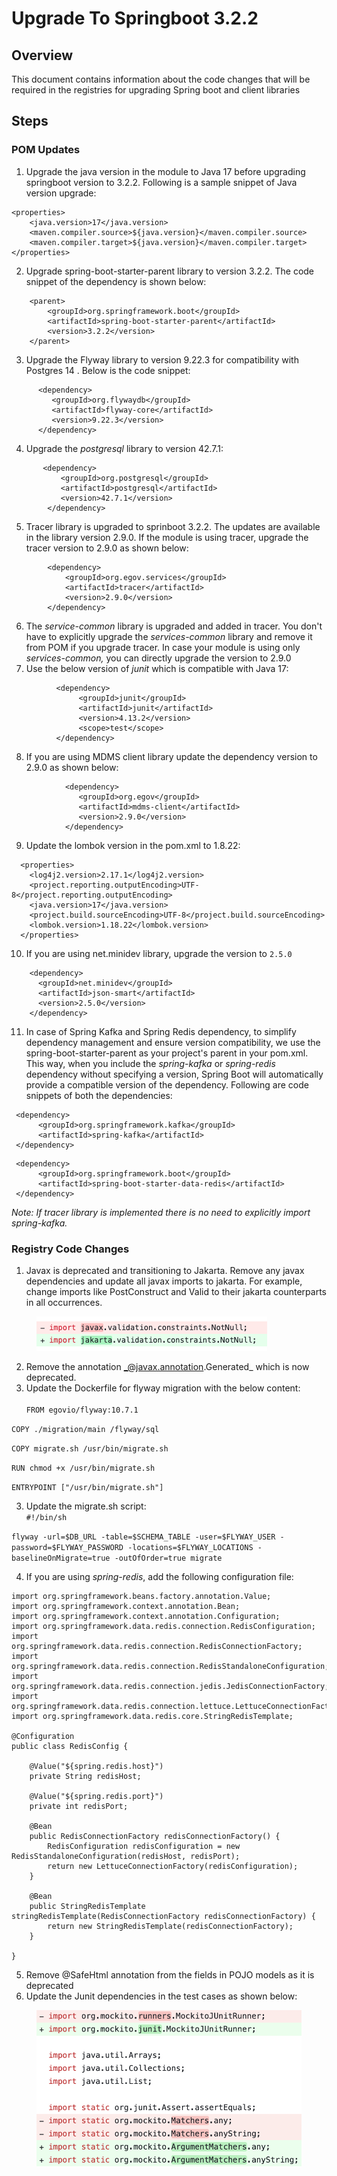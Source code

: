 # Upgrade To Springboot 3.2.2

## Overview

This document contains information about the code changes that will be required in the registries for upgrading Spring boot and client libraries

## Steps

### POM Updates

1. Upgrade the java version in the module to Java 17 before upgrading springboot version to 3.2.2. Following is a sample snippet of Java version upgrade:

```
<properties>
    <java.version>17</java.version>
    <maven.compiler.source>${java.version}</maven.compiler.source>
    <maven.compiler.target>${java.version}</maven.compiler.target>
</properties>
```

2. Upgrade spring-boot-starter-parent library to version 3.2.2. The code snippet of the dependency is shown below:

```
    <parent>
        <groupId>org.springframework.boot</groupId>
        <artifactId>spring-boot-starter-parent</artifactId>
        <version>3.2.2</version>
    </parent>
```

3. Upgrade the Flyway library to version 9.22.3 for compatibility with Postgres 14 . Below is the code snippet:

```
      <dependency>
         <groupId>org.flywaydb</groupId>
         <artifactId>flyway-core</artifactId>
         <version>9.22.3</version>
      </dependency>
```

4. Upgrade the _postgresql_ library to version 42.7.1:

```
       <dependency>
           <groupId>org.postgresql</groupId>
           <artifactId>postgresql</artifactId>
           <version>42.7.1</version>
        </dependency>
```

5. Tracer library is upgraded to sprinboot 3.2.2. The updates are available in the library version 2.9.0. If the module is using tracer, upgrade the tracer version to 2.9.0 as shown below:

```
        <dependency>
            <groupId>org.egov.services</groupId>
            <artifactId>tracer</artifactId>
            <version>2.9.0</version>
        </dependency>
```

6. The _service-common_ library is  upgraded and added in tracer. You don't have to explicitly upgrade the _services-common_ library and remove it from POM if you upgrade tracer. In case your module is using only  _services-common,_ you can directly upgrade the version to 2.9.0
7. Use the below version of _junit_ which is compatible with Java 17:

```
          <dependency>
               <groupId>junit</groupId>
               <artifactId>junit</artifactId>
               <version>4.13.2</version>
               <scope>test</scope>
          </dependency>
```

8. If you are using MDMS client library update the dependency version to 2.9.0 as shown below:

```
            <dependency>
               <groupId>org.egov</groupId>
               <artifactId>mdms-client</artifactId>
               <version>2.9.0</version>
            </dependency>
```

9. Update the lombok version in the pom.xml to 1.8.22:

```
  <properties>
    <log4j2.version>2.17.1</log4j2.version>
    <project.reporting.outputEncoding>UTF-8</project.reporting.outputEncoding>
    <java.version>17</java.version>
    <project.build.sourceEncoding>UTF-8</project.build.sourceEncoding>
    <lombok.version>1.18.22</lombok.version>
  </properties>
```

10. If you are using net.minidev library, upgrade the version to `2.5.0`

```
    <dependency>
      <groupId>net.minidev</groupId>
      <artifactId>json-smart</artifactId>
      <version>2.5.0</version>
    </dependency>
```

11. In case of Spring Kafka and Spring Redis dependency, to simplify dependency management and ensure version compatibility, we use the spring-boot-starter-parent as your project's parent in your pom.xml. This way, when you include the _spring-kafka_ or _spring-redis_ dependency without specifying a version, Spring Boot will automatically provide a compatible version of the dependency. Following are code snippets of both the dependencies:

```
 <dependency>
      <groupId>org.springframework.kafka</groupId>
      <artifactId>spring-kafka</artifactId>
 </dependency>
```

```
 <dependency>
      <groupId>org.springframework.boot</groupId>
      <artifactId>spring-boot-starter-data-redis</artifactId>
 </dependency>
```

_Note: If tracer library is implemented there is no need to explicitly import spring-kafka._

### Registry Code Changes&#x20;

1. Javax is deprecated and transitioning to Jakarta. Remove any javax dependencies and update all javax imports to jakarta. For example, change imports like PostConstruct and Valid to their jakarta counterparts in all occurrences.

<div align="left">

<figure><img src="../../../.gitbook/assets/Screenshot 2024-03-04 at 4.38.45 PM.png" alt=""><figcaption></figcaption></figure>

</div>

2. Remove the annotation _@javax.annotation.Generated_ which is now deprecated.
3. Update the Dockerfile for flyway migration with the below content:\
   \
   `FROM egovio/flyway:10.7.1`

`COPY ./migration/main /flyway/sql`

`COPY migrate.sh /usr/bin/migrate.sh`

`RUN chmod +x /usr/bin/migrate.sh`

`ENTRYPOINT ["/usr/bin/migrate.sh"]`

3. Update the migrate.sh script:\
   &#x20;`#!/bin/sh`

`flyway -url=$DB_URL -table=$SCHEMA_TABLE -user=$FLYWAY_USER -password=$FLYWAY_PASSWORD -locations=$FLYWAY_LOCATIONS -baselineOnMigrate=true -outOfOrder=true migrate`

4. If you are using _spring-redis_, add the following configuration file:

```
import org.springframework.beans.factory.annotation.Value;
import org.springframework.context.annotation.Bean;
import org.springframework.context.annotation.Configuration;
import org.springframework.data.redis.connection.RedisConfiguration;
import org.springframework.data.redis.connection.RedisConnectionFactory;
import org.springframework.data.redis.connection.RedisStandaloneConfiguration;
import org.springframework.data.redis.connection.jedis.JedisConnectionFactory;
import org.springframework.data.redis.connection.lettuce.LettuceConnectionFactory;
import org.springframework.data.redis.core.StringRedisTemplate;

@Configuration
public class RedisConfig {

    @Value("${spring.redis.host}")
    private String redisHost;

    @Value("${spring.redis.port}")
    private int redisPort;

    @Bean
    public RedisConnectionFactory redisConnectionFactory() {
        RedisConfiguration redisConfiguration = new RedisStandaloneConfiguration(redisHost, redisPort);
        return new LettuceConnectionFactory(redisConfiguration);
    }

    @Bean
    public StringRedisTemplate stringRedisTemplate(RedisConnectionFactory redisConnectionFactory) {
        return new StringRedisTemplate(redisConnectionFactory);
    }

}
```

5. Remove @SafeHtml annotation from the fields in POJO models as it is deprecated
6. Update the Junit dependencies in the test cases as shown below:

<figure><img src="../../../.gitbook/assets/Screenshot 2024-03-04 at 7.03.06 PM.png" alt=""><figcaption><p> </p></figcaption></figure>
